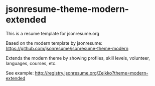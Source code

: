 jsonresume-theme-modern-extended
================================
This is a resume template for jsonresume.org

Based on the modern template by jsonresume: https://github.com/jsonresume/jsonresume-theme-modern

Extends the modern theme by showing profiles, skill levels, volunteer, languages, courses, etc.

See example: http://registry.jsonresume.org/Zeikko?theme=modern-extended

